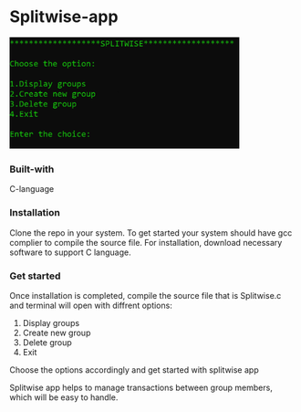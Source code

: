 # Splitwise-app
<img src="Images/image.png" alt="image" height="40%" width="80%">

### Built-with
C-language

### Installation
Clone the repo in your system. To get started your system should have gcc complier to compile the source file.
For installation, download necessary software to support C language.

### Get started
Once installation is completed, compile the source file that is Splitwise.c and terminal will open with diffrent options:
1) Display groups
2) Create new group
3) Delete group
4) Exit <br>

Choose the options accordingly and get started with splitwise app

Splitwise app helps to manage transactions between group members, which will be easy to handle.
